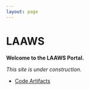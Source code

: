```yaml
---
layout: page
---
```

# LAAWS

**Welcome to the LAAWS Portal.**

*This site is under construction.*

*   [Code Artifacts](/developers/laaws/code-artifacts)